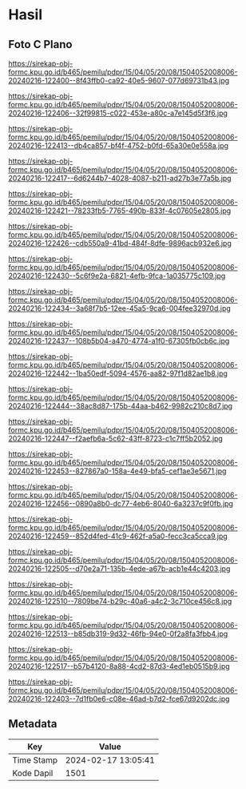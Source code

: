 # Hasil

## Foto C Plano

https://sirekap-obj-formc.kpu.go.id/b465/pemilu/pdpr/15/04/05/20/08/1504052008006-20240216-122400--8f43ffb0-ca92-40e5-9607-077d69731b43.jpg

https://sirekap-obj-formc.kpu.go.id/b465/pemilu/pdpr/15/04/05/20/08/1504052008006-20240216-122406--32f99815-c022-453e-a80c-a7e145d5f3f6.jpg

https://sirekap-obj-formc.kpu.go.id/b465/pemilu/pdpr/15/04/05/20/08/1504052008006-20240216-122413--db4ca857-bf4f-4752-b0fd-65a30e0e558a.jpg

https://sirekap-obj-formc.kpu.go.id/b465/pemilu/pdpr/15/04/05/20/08/1504052008006-20240216-122417--6d6244b7-4028-4087-b211-ad27b3e77a5b.jpg

https://sirekap-obj-formc.kpu.go.id/b465/pemilu/pdpr/15/04/05/20/08/1504052008006-20240216-122421--78233fb5-7765-490b-833f-4c07605e2805.jpg

https://sirekap-obj-formc.kpu.go.id/b465/pemilu/pdpr/15/04/05/20/08/1504052008006-20240216-122426--cdb550a9-41bd-484f-8dfe-9896acb932e6.jpg

https://sirekap-obj-formc.kpu.go.id/b465/pemilu/pdpr/15/04/05/20/08/1504052008006-20240216-122430--5c6f9e2a-6821-4efb-9fca-1a035775c109.jpg

https://sirekap-obj-formc.kpu.go.id/b465/pemilu/pdpr/15/04/05/20/08/1504052008006-20240216-122434--3a68f7b5-12ee-45a5-9ca6-004fee32970d.jpg

https://sirekap-obj-formc.kpu.go.id/b465/pemilu/pdpr/15/04/05/20/08/1504052008006-20240216-122437--108b5b04-a470-4774-a1f0-67305fb0cb6c.jpg

https://sirekap-obj-formc.kpu.go.id/b465/pemilu/pdpr/15/04/05/20/08/1504052008006-20240216-122442--1ba50edf-5094-4576-aa82-97f1d82ae1b8.jpg

https://sirekap-obj-formc.kpu.go.id/b465/pemilu/pdpr/15/04/05/20/08/1504052008006-20240216-122444--38ac8d87-175b-44aa-b462-9982c210c8d7.jpg

https://sirekap-obj-formc.kpu.go.id/b465/pemilu/pdpr/15/04/05/20/08/1504052008006-20240216-122447--f2aefb6a-5c62-43ff-8723-c1c7ff5b2052.jpg

https://sirekap-obj-formc.kpu.go.id/b465/pemilu/pdpr/15/04/05/20/08/1504052008006-20240216-122453--827867a0-158a-4e49-bfa5-cef1ae3e5671.jpg

https://sirekap-obj-formc.kpu.go.id/b465/pemilu/pdpr/15/04/05/20/08/1504052008006-20240216-122456--0890a8b0-dc77-4eb6-8040-6a3237c9f0fb.jpg

https://sirekap-obj-formc.kpu.go.id/b465/pemilu/pdpr/15/04/05/20/08/1504052008006-20240216-122459--852d4fed-41c9-462f-a5a0-fecc3ca5cca9.jpg

https://sirekap-obj-formc.kpu.go.id/b465/pemilu/pdpr/15/04/05/20/08/1504052008006-20240216-122505--d70e2a71-135b-4ede-a67b-acb1e44c4203.jpg

https://sirekap-obj-formc.kpu.go.id/b465/pemilu/pdpr/15/04/05/20/08/1504052008006-20240216-122510--7809be74-b29c-40a6-a4c2-3c710ce456c8.jpg

https://sirekap-obj-formc.kpu.go.id/b465/pemilu/pdpr/15/04/05/20/08/1504052008006-20240216-122513--b85db319-9d32-46fb-94e0-0f2a8fa3fbb4.jpg

https://sirekap-obj-formc.kpu.go.id/b465/pemilu/pdpr/15/04/05/20/08/1504052008006-20240216-122517--b57b4120-8a88-4cd2-87d3-4ed1eb0515b9.jpg

https://sirekap-obj-formc.kpu.go.id/b465/pemilu/pdpr/15/04/05/20/08/1504052008006-20240216-122403--7d1fb0e6-c08e-46ad-b7d2-fce67d9202dc.jpg


## Metadata

| Key        | Value               |
| ---------- | ------------------- |
| Time Stamp | 2024-02-17 13:05:41 |
| Kode Dapil | 1501                |



